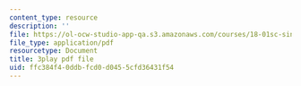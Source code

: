```yaml
---
content_type: resource
description: ''
file: https://ol-ocw-studio-app-qa.s3.amazonaws.com/courses/18-01sc-single-variable-calculus-fall-2010/ffc384f40ddbfcd0d0455cfd36431f54_aefQ2FYugAY.pdf
file_type: application/pdf
resourcetype: Document
title: 3play pdf file
uid: ffc384f4-0ddb-fcd0-d045-5cfd36431f54
---
```

